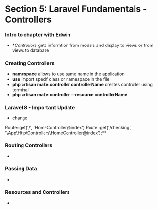 # Section 5: Laravel Fundamentals - Controllers

### Intro to chapter with Edwin
+ **Controllers* gets informtion from models and display to views or from views to database

### Creating Controllers
+ **namespace** allows to use same name in the application
+ **use** import specif class or namespace in the file
+ **php artisan make:controller controllerName** creates controller using terminal
+ **php artisan make:controller --resource controllerName** 

### Laravel 8 - Important Update
+ change
<!-- language: php -->
Route::get('/', 'HomeController@index')
Route::get('/checking', '\App\Http\Controllers\HomeController@index');**

### Routing Controllers
+

### Passing Data
+

### Resources and Controllers
+
